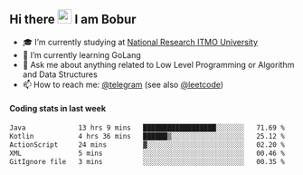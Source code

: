 ## Hi there <img src="https://media.giphy.com/media/hvRJCLFzcasrR4ia7z/giphy.gif" width="25px" height="25px"> I am Bobur

- :mortar_board: I’m currently studying at [National Research ITMO University](https://itmo.ru/)
- :seedling: I’m currently learning GoLang
- :speech_balloon: Ask me about anything related to Low Level Programming or Algorithm and Data Structures
- :mailbox: How to reach me: [@telegram](https://t.me/octoant) (see also [@leetcode](https://leetcode.com/octoant/))    

#### Coding stats in last week

<!--START_SECTION:waka-->

```txt
Java             13 hrs 9 mins   ██████████████████░░░░░░░   71.69 %
Kotlin           4 hrs 36 mins   ██████▒░░░░░░░░░░░░░░░░░░   25.12 %
ActionScript     24 mins         ▓░░░░░░░░░░░░░░░░░░░░░░░░   02.20 %
XML              5 mins          ░░░░░░░░░░░░░░░░░░░░░░░░░   00.46 %
GitIgnore file   3 mins          ░░░░░░░░░░░░░░░░░░░░░░░░░   00.35 %
```

<!--END_SECTION:waka-->

